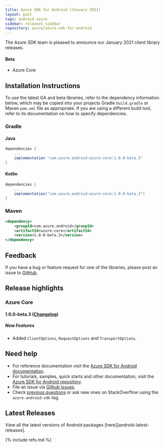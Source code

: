 ```yaml
---
title: Azure SDK for Android (January 2021)
layout: post
tags: android azure
sidebar: releases_sidebar
repository: azure/azure-sdk-for-android
---
```


The Azure SDK team is pleased to announce our January 2021 client library releases.

#### Beta

- Azure Core

## Installation Instructions

To use the latest GA and beta libraries, refer to the dependency information below, which may be copied into your projects Gradle `build.gradle` or Maven `pom.xml` file as appropriate. If you are using a different build tool, refer to its documentation on how to specify dependencies.

### Gradle

#### Java

```gradle
dependencies {
    ...
    implementation "com.azure.android:azure-core:1.0.0-beta.3"
}
```

#### Kotlin

```gradle
dependencies {
    ...
    implementation("com.azure.android:azure-core:1.0.0-beta.3")
}
```

### Maven

```xml
<dependency>
    <groupId>com.azure.android</groupId>
    <artifactId>azure-core</artifactId>
    <version>1.0.0-beta.3</version>
</dependency>
```

## Feedback

If you have a bug or feature request for one of the libraries, please post an issue to [GitHub](https://github.com/azure/azure-sdk-for-android/issues).

## Release highlights

### Azure Core

#### 1.0.0-beta.3 ([Changelog](https://github.com/Azure/azure-sdk-for-android/blob/master/sdk/core/azure-core/CHANGELOG.md#100-beta3-2021-01-15))

##### New Features

- Added `ClientOptions`, `RequestOptions` and `TransportOptions`.

## Need help

- For reference documentation visit the [Azure SDK for Android documentation](https://azure.github.io/azure-sdk-for-android/).
- For tutorials, samples, quick starts and other documentation, visit the [Azure SDK for Android repository](https://github.com/azure/azure-sdk-for-android/).
- File an issue via [Github Issues](https://github.com/Azure/azure-sdk-for-android/issues/new/choose).
- Check [previous questions](https://stackoverflow.com/questions/tagged/azure-android-sdk) or ask new ones on
 StackOverflow using the `azure-android-sdk` tag.

## Latest Releases

View all the latest versions of Android packages [here][android-latest-releases].

{% include refs.md %}
